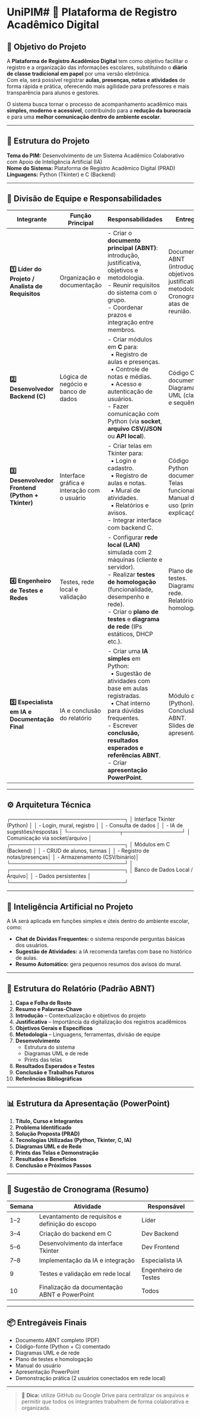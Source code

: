 # UniPIM# 📘 Plataforma de Registro Acadêmico Digital

## 🎯 Objetivo do Projeto

A **Plataforma de Registro Acadêmico Digital** tem como objetivo facilitar o registro e a organização das informações escolares, substituindo o **diário de classe tradicional em papel** por uma versão eletrônica.  
Com ela, será possível registrar **aulas, presenças, notas e atividades** de forma rápida e prática, oferecendo mais agilidade para professores e mais transparência para alunos e gestores.

O sistema busca tornar o processo de acompanhamento acadêmico mais **simples, moderno e acessível**, contribuindo para a **redução da burocracia** e para uma **melhor comunicação dentro do ambiente escolar**.

---

## 🧩 Estrutura do Projeto

**Tema do PIM:** Desenvolvimento de um Sistema Acadêmico Colaborativo com Apoio de Inteligência Artificial (IA)  
**Nome do Sistema:** Plataforma de Registro Acadêmico Digital (PRAD)  
**Linguagens:** Python (Tkinter) e C (Backend)

---

## 👥 Divisão de Equipe e Responsabilidades

| Integrante                                       | Função Principal                            | Responsabilidades                                                                                                                                                                                                                                                                     | Entregas                                                                                              |
| ------------------------------------------------ | ------------------------------------------- | ------------------------------------------------------------------------------------------------------------------------------------------------------------------------------------------------------------------------------------------------------------------------------------- | ----------------------------------------------------------------------------------------------------- |
| **1️⃣ Líder do Projeto / Analista de Requisitos** | Organização e documentação                  | - Criar o **documento principal (ABNT)**: introdução, justificativa, objetivos e metodologia.<br> - Reunir requisitos do sistema com o grupo.<br> - Coordenar prazos e integração entre membros.                                                                                      | Documento ABNT (introdução, objetivos, justificativa, metodologia).<br> Cronograma e atas de reunião. |
| **2️⃣ Desenvolvedor Backend (C)**                 | Lógica de negócio e banco de dados          | - Criar módulos em **C** para:<br> &nbsp;&nbsp;• Registro de aulas e presenças.<br> &nbsp;&nbsp;• Controle de notas e médias.<br> &nbsp;&nbsp;• Acesso e autenticação de usuários.<br> - Fazer comunicação com Python (via **socket**, **arquivo CSV/JSON** ou **API local**).        | Código C documentado.<br> Diagramas UML (classes e sequência).                                        |
| **3️⃣ Desenvolvedor Frontend (Python + Tkinter)** | Interface gráfica e interação com o usuário | - Criar telas em Tkinter para:<br> &nbsp;&nbsp;• Login e cadastro.<br> &nbsp;&nbsp;• Registro de aulas e notas.<br> &nbsp;&nbsp;• Mural de atividades.<br> &nbsp;&nbsp;• Relatórios e avisos.<br> - Integrar interface com backend C.                                                 | Código Python documentado.<br> Telas funcionais.<br> Manual de uso (prints e explicações).            |
| **4️⃣ Engenheiro de Testes e Redes**              | Testes, rede local e validação              | - Configurar **rede local (LAN)** simulada com 2 máquinas (cliente e servidor).<br> - Realizar **testes de homologação** (funcionalidade, desempenho e rede).<br> - Criar o **plano de testes** e **diagrama de rede** (IPs estáticos, DHCP etc.).                                    | Plano de testes.<br> Diagrama de rede.<br> Relatório de homologação.                                  |
| **5️⃣ Especialista em IA e Documentação Final**   | IA e conclusão do relatório                 | - Criar uma **IA simples** em Python:<br> &nbsp;&nbsp;• Sugestão de atividades com base em aulas registradas.<br> &nbsp;&nbsp;• Chat interno para dúvidas frequentes.<br> - Escrever **conclusão, resultados esperados e referências ABNT**.<br> - Criar **apresentação PowerPoint**. | Módulo de IA (Python).<br> Conclusão ABNT.<br> Slides de apresentação.                                |

---

## ⚙️ Arquitetura Técnica

┌───────────────────────────────┐
│ Interface Tkinter (Python) │
│ - Login, mural, registro │
│ - Consulta de dados │
│ - IA de sugestões/respostas │
└──────────────┬────────────────┘
│
Comunicação via socket/arquivo
│
┌───────────────────────────────┐
│ Módulos em C (Backend) │
│ - CRUD de alunos, turmas │
│ - Registro de notas/presenças│
│ - Armazenamento (CSV/binário)│
└───────────────────────────────┘
│
┌───────────────────────────────┐
│ Banco de Dados Local / Arquivo│
│ - Dados persistentes │
└───────────────────────────────┘

---

## 🧠 Inteligência Artificial no Projeto

A IA será aplicada em funções simples e úteis dentro do ambiente escolar, como:

- **Chat de Dúvidas Frequentes:** o sistema responde perguntas básicas dos usuários.
- **Sugestão de Atividades:** a IA recomenda tarefas com base no histórico de aulas.
- **Resumo Automático:** gera pequenos resumos dos avisos do mural.

---

## 🧾 Estrutura do Relatório (Padrão ABNT)

1. **Capa e Folha de Rosto**
2. **Resumo e Palavras-Chave**
3. **Introdução** – Contextualização e objetivos do projeto
4. **Justificativa** – Importância da digitalização dos registros acadêmicos
5. **Objetivos Gerais e Específicos**
6. **Metodologia** – Linguagens, ferramentas, divisão de equipe
7. **Desenvolvimento**
   - Estrutura do sistema
   - Diagramas UML e de rede
   - Prints das telas
8. **Resultados Esperados e Testes**
9. **Conclusão e Trabalhos Futuros**
10. **Referências Bibliográficas**

---

## 📊 Estrutura da Apresentação (PowerPoint)

1. **Título, Curso e Integrantes**
2. **Problema Identificado**
3. **Solução Proposta (PRAD)**
4. **Tecnologias Utilizadas (Python, Tkinter, C, IA)**
5. **Diagramas UML e de Rede**
6. **Prints das Telas e Demonstração**
7. **Resultados e Benefícios**
8. **Conclusão e Próximos Passos**

---

## 📅 Sugestão de Cronograma (Resumo)

| Semana | Atividade                                        | Responsável          |
| ------ | ------------------------------------------------ | -------------------- |
| 1–2    | Levantamento de requisitos e definição do escopo | Líder                |
| 3–4    | Criação do backend em C                          | Dev Backend          |
| 5–6    | Desenvolvimento da interface Tkinter             | Dev Frontend         |
| 7–8    | Implementação da IA e integração                 | Especialista IA      |
| 9      | Testes e validação em rede local                 | Engenheiro de Testes |
| 10     | Finalização da documentação ABNT e PowerPoint    | Todos                |

---

## 📦 Entregáveis Finais

- Documento ABNT completo (PDF)
- Código-fonte (Python + C) comentado
- Diagramas UML e de rede
- Plano de testes e homologação
- Manual do usuário
- Apresentação PowerPoint
- Demonstração prática (2 usuários conectados em rede local)

---

> 💬 **Dica:** utilize GitHub ou Google Drive para centralizar os arquivos e permitir que todos os integrantes trabalhem de forma colaborativa e organizada.

